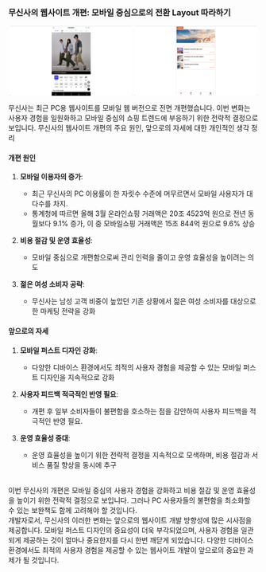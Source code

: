 ### 무신사의 웹사이트 개편: 모바일 중심으로의 전환 Layout 따라하기

<p align="center">
  <img src="/public/2.png" align="center" width="49%">
  <img src="/public/1.png" align="center" width="49%">
</p>

무신사는 최근 PC용 웹사이트를 모바일 웹 버전으로 전면 개편했습니다. 이번 변화는 사용자 경험을 일원화하고 모바일 중심의 쇼핑 트렌드에 부응하기 위한 전략적 결정으로 보입니다. 무신사의 웹사이트 개편의 주요 원인, 앞으로의 자세에 대한 개인적인 생각 정리
<br />

#### 개편 원인

1. **모바일 이용자의 증가**:

   - 최근 무신사의 PC 이용률이 한 자릿수 수준에 머무르면서 모바일 사용자가 대다수를 차지.
   - 통계청에 따르면 올해 3월 온라인쇼핑 거래액은 20조 4523억 원으로 전년 동월보다 9.1% 증가, 이 중 모바일쇼핑 거래액은 15조 844억 원으로 9.6% 상승
     <br />

2. **비용 절감 및 운영 효율성**:

   - 모바일 중심으로 개편함으로써 관리 인력을 줄이고 운영 효율성을 높이려는 의도
     <br />

3. **젊은 여성 소비자 공략**:
   - 무신사는 남성 고객 비중이 높았던 기존 상황에서 젊은 여성 소비자를 대상으로 한 마케팅 전략을 강화
     <br />

#### 앞으로의 자세

1. **모바일 퍼스트 디자인 강화**:

   - 다양한 디바이스 환경에서도 최적의 사용자 경험을 제공할 수 있는 모바일 퍼스트 디자인을 지속적으로 강화
     <br />

2. **사용자 피드백 적극적인 반영 필요**:

   - 개편 후 일부 소비자들이 불편함을 호소하는 점을 감안하여 사용자 피드백을 적극적인 반영 필요.
     <br />

3. **운영 효율성 증대**:

   - 운영 효율성을 높이기 위한 전략적 결정을 지속적으로 모색하며, 비용 절감과 서비스 품질 향상을 동시에 추구
     <br /> <br />

이번 무신사의 개편은 모바일 중심의 사용자 경험을 강화하고 비용 절감 및 운영 효율성을 높이기 위한 전략적 결정으로 보입니다. 그러나 PC 사용자들의 불편함을 최소화할 수 있는 보완책도 함께 고려해야 할 것입니다.
<br />
개발자로서, 무신사의 이러한 변화는 앞으로의 웹사이트 개발 방향성에 많은 시사점을 제공합니다. 모바일 퍼스트 디자인의 중요성이 더욱 부각되었으며, 사용자 경험을 일관되게 제공하는 것이 얼마나 중요한지를 다시 한번 깨닫게 되었습니다. 다양한 디바이스 환경에서도 최적의 사용자 경험을 제공할 수 있는 웹사이트 개발이 앞으로의 중요한 과제가 될 것입니다.
